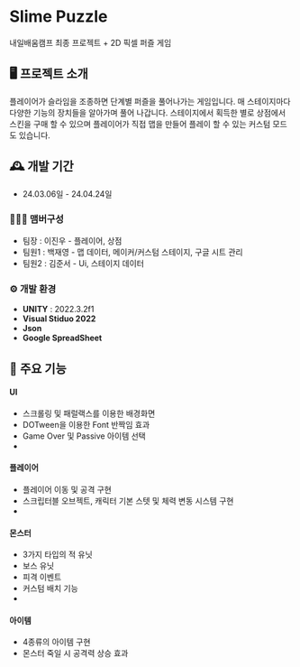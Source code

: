 # Slime Puzzle
내일배움캠프 최종 프로젝트 + 2D 픽셀 퍼즐 게임


## 🖥️ 프로젝트 소개
 플레이어가 슬라임을 조종하면 단계별 퍼즐을 풀어나가는 게임입니다.
매 스테이지마다 다양한 기능의 장치들을 알아가며 풀어 나갑니다.
스테이지에서 획득한 별로 상점에서 스킨을 구매 할 수 있으며
플레이어가 직접 맵을 만들어 플레이 할 수 있는 커스텀 모드도 있습니다.
<br>

## 🕰️ 개발 기간
* 24.03.06일 - 24.04.24일

### 🧑‍🤝‍🧑 맴버구성
 - 팀장  : 이진우 - 플레이어, 상점
 - 팀원1 : 백재영 - 맵 데이터, 메이커/커스텀 스테이지, 구글 시트 관리
 - 팀원2 : 김준서 - Ui, 스테이지 데이터

### ⚙️ 개발 환경
- **UNITY** : 2022.3.2f1
- **Visual Stiduo 2022**
- **Json**
- **Google SpreadSheet**

## 📌 주요 기능
#### UI
- 스크롤링 및 패럴랙스를 이용한 배경화면
- DOTween을 이용한 Font 반짝임 효과
- Game Over 및 Passive 아이템 선택
- 
#### 플레이어
- 플레이어 이동 및 공격 구현
- 스크립터블 오브젝트, 캐릭터 기본 스텟 및 체력 변동 시스템 구현
- 
#### 몬스터
- 3가지 타입의 적 유닛
- 보스 유닛
- 피격 이벤트
- 커스텀 배치 기능
- 
#### 아이템
- 4종류의 아이템 구현
- 몬스터 죽일 시 공격력 상승 효과
